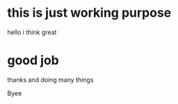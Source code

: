 # this is just working purpose

hello i think great

# good job

thanks and doing many things

Byee
